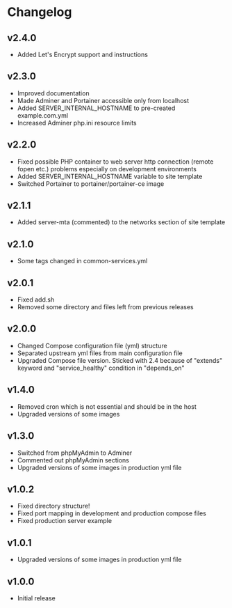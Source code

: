 # Changelog

## v2.4.0

- Added Let's Encrypt support and instructions

## v2.3.0

- Improved documentation
- Made Adminer and Portainer accessible only from localhost
- Added SERVER_INTERNAL_HOSTNAME to pre-created example.com.yml
- Increased Adminer php.ini resource limits

## v2.2.0

- Fixed possible PHP container to web server http connection (remote fopen etc.) problems especially on development environments
- Added SERVER_INTERNAL_HOSTNAME variable to site template
- Switched Portainer to portainer/portainer-ce image

## v2.1.1

- Added server-mta (commented) to the networks section of site template

## v2.1.0

- Some tags changed in common-services.yml

## v2.0.1

- Fixed add.sh
- Removed some directory and files left from previous releases

## v2.0.0

- Changed Compose configuration file (yml) structure
- Separated upstream yml files from main configuration file
- Upgraded Compose file version. Sticked with 2.4 because of "extends" keyword and "service_healthy" condition in "depends_on"

## v1.4.0

- Removed cron which is not essential and should be in the host
- Upgraded versions of some images

## v1.3.0

- Switched from phpMyAdmin to Adminer
- Commented out phpMyAdmin sections
- Upgraded versions of some images in production yml file

## v1.0.2

- Fixed directory structure!
- Fixed port mapping in development and production compose files
- Fixed production server example

## v1.0.1

- Upgraded versions of some images in production yml file

## v1.0.0

- Initial release
